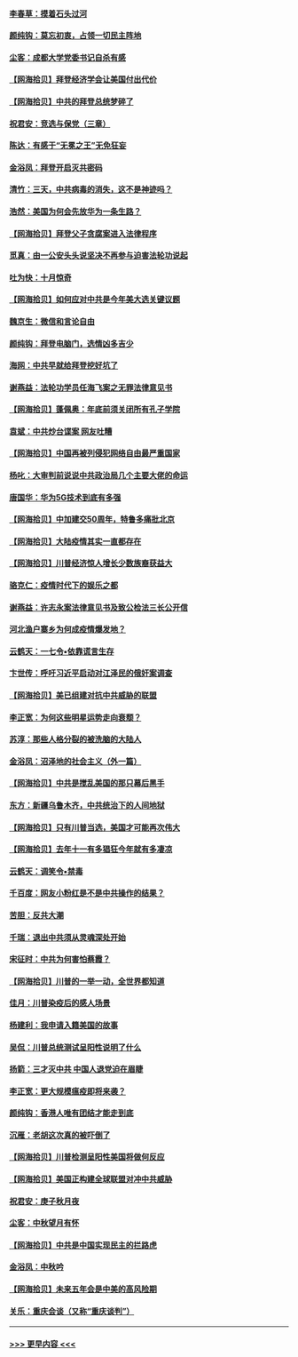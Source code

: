 #### [李春草：摸着石头过河](../pages/nsc993/n12491121.md?t=10220551) 
#### [颜纯钩：莫忘初衷，占领一切民主阵地](../pages/nsc993/n12490965.md?t=10220551) 
#### [尘客：成都大学党委书记自杀有感](../pages/nsc993/n12490950.md?t=10220551) 
#### [【网海拾贝】拜登经济学会让美国付出代价](../pages/nsc993/n12489662.md?t=10220551) 
#### [【网海拾贝】中共的拜登总统梦碎了](../pages/nsc993/n12487896.md?t=10220551) 
#### [祝君安：竞选与保党（三章）](../pages/nsc993/n12487258.md?t=10220551) 
#### [陈达：有感于“无冕之王”无免狂妄](../pages/nsc993/n12485133.md?t=10220551) 
#### [金浴凤：拜登开启灭共密码](../pages/nsc993/n12485125.md?t=10220551) 
#### [清竹：三天，中共病毒的消失，这不是神迹吗？](../pages/nsc993/n12485027.md?t=10220551) 
#### [浩然：美国为何会先放华为一条生路？](../pages/nsc993/n12484997.md?t=10220551) 
#### [【网海拾贝】拜登父子贪腐案进入法律程序](../pages/nsc993/n12484957.md?t=10220551) 
#### [觅真：由一公安头头说坚决不再参与迫害法轮功说起](../pages/nsc993/n12484212.md?t=10220551) 
#### [吐为快：十月惊奇](../pages/nsc993/n12484172.md?t=10220551) 
#### [【网海拾贝】如何应对中共是今年美大选关键议题](../pages/nsc993/n12483755.md?t=10220551) 
#### [魏京生：微信和言论自由](../pages/nsc993/n12483372.md?t=10220551) 
#### [颜纯钩：拜登电脑门，选情凶多吉少](../pages/nsc993/n12482666.md?t=10220551) 
#### [海网：中共早就给拜登挖好坑了](../pages/nsc993/n12482660.md?t=10220551) 
#### [谢燕益：法轮功学员任海飞案之无罪法律意见书](../pages/nsc993/n12482512.md?t=10220551) 
#### [【网海拾贝】蓬佩奥：年底前须关闭所有孔子学院](../pages/nsc993/n12482443.md?t=10220551) 
#### [袁斌：中共炒台谍案 网友吐糟](../pages/nsc993/n12481564.md?t=10220551) 
#### [【网海拾贝】中国再被列侵犯网络自由最严重国家](../pages/nsc993/n12479643.md?t=10220551) 
#### [杨叱：大审判前说说中共政治局几个主要大佬的命运](../pages/nsc993/n12477527.md?t=10220551) 
#### [唐国华：华为5G技术到底有多强](../pages/nsc993/n12477483.md?t=10220551) 
#### [【网海拾贝】中加建交50周年，特鲁多痛批北京](../pages/nsc993/n12476892.md?t=10220551) 
#### [【网海拾贝】大陆疫情其实一直都存在](../pages/nsc993/n12473948.md?t=10220551) 
#### [【网海拾贝】川普经济惊人增长少数族裔获益大](../pages/nsc993/n12471565.md?t=10220551) 
#### [骆克仁：疫情时代下的娱乐之都](../pages/nsc993/n12471312.md?t=10220551) 
#### [谢燕益：许志永案法律意见书及致公检法三长公开信](../pages/nsc993/n12470870.md?t=10220551) 
#### [河北渔户寨乡为何成疫情爆发地？](../pages/nsc993/n12464936.md?t=10220551) 
#### [云鹤天：一七令▪依靠谎言生存](../pages/nsc993/n12470034.md?t=10220551) 
#### [卞世传：呼吁习近平启动对江泽民的俄奸案调查](../pages/nsc993/n12469722.md?t=10220551) 
#### [【网海拾贝】美已组建对抗中共威胁的联盟](../pages/nsc993/n12469018.md?t=10220551) 
#### [李正宽：为何这些明星运势走向衰颓？](../pages/nsc993/n12468730.md?t=10220551) 
#### [苏淳：那些人格分裂的被洗脑的大陆人](../pages/nsc993/n12467858.md?t=10220551) 
#### [金浴凤：沼泽地的社会主义（外一篇）](../pages/nsc993/n12467792.md?t=10220551) 
#### [【网海拾贝】中共是搅乱美国的那只幕后黑手](../pages/nsc993/n12467700.md?t=10220551) 
#### [东方：新疆乌鲁木齐，中共统治下的人间地狱](../pages/nsc993/n12466075.md?t=10220551) 
#### [【网海拾贝】只有川普当选，美国才可能再次伟大](../pages/nsc993/n12466013.md?t=10220551) 
#### [【网海拾贝】去年十一有多猖狂今年就有多凄凉](../pages/nsc993/n12463649.md?t=10220551) 
#### [云鹤天：调笑令▪禁毒](../pages/nsc993/n12462975.md?t=10220551) 
#### [千百度：网友小粉红是不是中共操作的结果？](../pages/nsc993/n12461025.md?t=10220551) 
#### [苦胆：反共大潮](../pages/nsc993/n12459469.md?t=10220551) 
#### [千瑞：退出中共须从灵魂深处开始](../pages/nsc993/n12459437.md?t=10220551) 
#### [宋征时：中共为何害怕蔡霞？](../pages/nsc993/n12459097.md?t=10220551) 
#### [【网海拾贝】川普的一举一动，全世界都知道](../pages/nsc993/n12458825.md?t=10220551) 
#### [佳月：川普染疫后的感人场景](../pages/nsc993/n12456994.md?t=10220551) 
#### [杨建利：我申请入籍美国的故事](../pages/nsc993/n12455635.md?t=10220551) 
#### [吴侃：川普总统测试呈阳性说明了什么](../pages/nsc993/n12451869.md?t=10220551) 
#### [扬箭：三才灭中共 中国人退党迫在眉睫](../pages/nsc993/n12451842.md?t=10220551) 
#### [李正宽：更大规模瘟疫即将来袭？](../pages/nsc993/n12451455.md?t=10220551) 
#### [颜纯钩：香港人唯有团结才能走到底](../pages/nsc993/n12450870.md?t=10220551) 
#### [沉雁：老胡这次真的被吓倒了](../pages/nsc993/n12449796.md?t=10220551) 
#### [【网海拾贝】川普检测呈阳性美国将做何反应](../pages/nsc993/n12449042.md?t=10220551) 
#### [【网海拾贝】美国正构建全球联盟对冲中共威胁](../pages/nsc993/n12446580.md?t=10220551) 
#### [祝君安：庚子秋月夜](../pages/nsc993/n12445870.md?t=10220551) 
#### [尘客：中秋望月有怀](../pages/nsc993/n12444632.md?t=10220551) 
#### [【网海拾贝】中共是中国实现民主的拦路虎](../pages/nsc993/n12443573.md?t=10220551) 
#### [金浴凤：中秋吟](../pages/nsc993/n12441773.md?t=10220551) 
#### [【网海拾贝】未来五年会是中美的高风险期](../pages/nsc993/n12440760.md?t=10220551) 
#### [关乐：重庆会谈（又称“重庆谈判”）](../pages/nsc993/n12437525.md?t=10220551) 

----
#### [ >>> 更早内容 <<< ](../indexes/nsc993-earlier.md)
